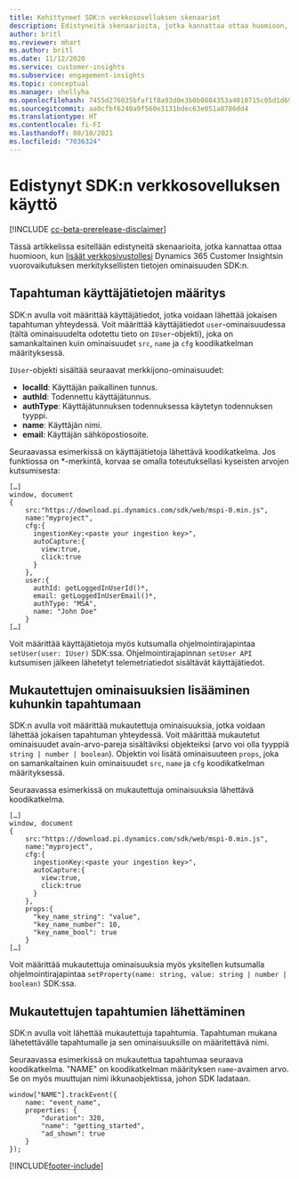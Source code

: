 ```yaml
---
title: Kehittyneet SDK:n verkkosovelluksen skenaariot
description: Edistyneitä skenaarioita, jotka kannattaa ottaa huomioon, kun verkkosivustoon lisätään SDK.
author: britl
ms.reviewer: mhart
ms.author: britl
ms.date: 11/12/2020
ms.service: customer-insights
ms.subservice: engagement-insights
ms.topic: conceptual
ms.manager: shellyha
ms.openlocfilehash: 7455d276035bfaf1f8a93d0e3b0b0884353a4010715c05d1d696309f7eb4b233
ms.sourcegitcommit: aa0cfbf6240a9f560e3131bdec63e051a8786dd4
ms.translationtype: HT
ms.contentlocale: fi-FI
ms.lasthandoff: 08/10/2021
ms.locfileid: "7036324"
---
```

# <a name="advanced-web-sdk-instrumentation"></a>Edistynyt SDK:n verkkosovelluksen käyttö

[!INCLUDE [cc-beta-prerelease-disclaimer](includes/cc-beta-prerelease-disclaimer.md)]

Tässä artikkelissa esitellään edistyneitä skenaarioita, jotka kannattaa ottaa huomioon, kun [lisäät verkkosivustollesi](instrument-website.md) Dynamics 365 Customer Insightsin vuorovaikutuksen merkityksellisten tietojen ominaisuuden SDK:n.

## <a name="setting-user-details-for-your-event"></a>Tapahtuman käyttäjätietojen määritys

SDK:n avulla voit määrittää käyttäjätiedot, jotka voidaan lähettää jokaisen tapahtuman yhteydessä. Voit määrittää käyttäjätiedot `user`-ominaisuudessa (tältä ominaisuudelta odotettu tieto on `IUser`-objekti), joka on samankaltainen kuin ominaisuudet `src`, `name` ja `cfg` koodikatkelman määrityksessä.

`IUser`-objekti sisältää seuraavat merkkijono-ominaisuudet:

- **localId**: Käyttäjän paikallinen tunnus.
- **authId**: Todennettu käyttäjätunnus.
- **authType**: Käyttäjätunnuksen todennuksessa käytetyn todennuksen tyyppi.
- **name**: Käyttäjän nimi.
- **email**: Käyttäjän sähköpostiosoite.
    
Seuraavassa esimerkissä on käyttäjätietoja lähettävä koodikatkelma. Jos funktiossa on *-merkintä, korvaa se omalla toteutuksellasi kyseisten arvojen kutsumisesta:  

```
[…]
window, document 
{
    src:"https://download.pi.dynamics.com/sdk/web/mspi-0.min.js", 
    name:"myproject",      
    cfg:{ 
      ingestionKey:<paste your ingestion key>", 
      autoCapture:{ 
        view:true, 
        click:true 
      }
    },
    user:{
      authId: getLoggedInUserId()*,
      email: getLoggedInUserEmail()*,
      authType: "MSA",
      name: "John Doe"
    }
[…]
```

Voit määrittää käyttäjätietoja myös kutsumalla ohjelmointirajapintaa `setUser(user: IUser)` SDK:ssa. Ohjelmointirajapinnan `setUser API` kutsumisen jälkeen lähetetyt telemetriatiedot sisältävät käyttäjätiedot.

## <a name="adding-custom-properties-for-each-event"></a>Mukautettujen ominaisuuksien lisääminen kuhunkin tapahtumaan

SDK:n avulla voit määrittää mukautettuja ominaisuuksia, jotka voidaan lähettää jokaisen tapahtuman yhteydessä. Voit määrittää mukautetut ominaisuudet avain-arvo-pareja sisältäviksi objekteiksi (arvo voi olla tyyppiä `string | number | boolean`). Objektin voi lisätä ominaisuuteen `props`, joka on samankaltainen kuin ominaisuudet `src`, `name` ja `cfg` koodikatkelman määrityksessä. 

Seuraavassa esimerkissä on mukautettuja ominaisuuksia lähettävä koodikatkelma.

```
[…]
window, document 
{
    src:"https://download.pi.dynamics.com/sdk/web/mspi-0.min.js", 
    name:"myproject",      
    cfg:{ 
      ingestionKey:<paste your ingestion key>", 
      autoCapture:{ 
        view:true, 
        click:true 
      }
    },
    props:{
      "key_name_string": "value",
      "key_name_number": 10,
      "key_name_bool": true
    }
[…]
```

Voit määrittää mukautettuja ominaisuuksia myös yksitellen kutsumalla ohjelmointirajapintaa `setProperty(name: string, value: string | number | boolean)` SDK:ssa.

## <a name="sending-custom-events"></a>Mukautettujen tapahtumien lähettäminen

SDK:n avulla voit lähettää mukautettuja tapahtumia. Tapahtuman mukana lähetettävälle tapahtumalle ja sen ominaisuuksille on määritettävä nimi.

Seuraavassa esimerkissä on mukautettua tapahtumaa seuraava koodikatkelma. "NAME" on koodikatkelman määrityksen `name`-avaimen arvo. Se on myös muuttujan nimi ikkunaobjektissa, johon SDK ladataan.

```
window["NAME"].trackEvent({
    name: "event_name",
    properties: {
        "duration": 320,
        "name": "getting_started",
        "ad_shown": true
    }
});
```


[!INCLUDE[footer-include](../includes/footer-banner.md)]